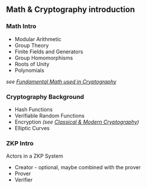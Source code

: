 ## Math & Cryptography introduction

### Math Intro

- Modular Arithmetic
- Group Theory
- Finite Fields and Generators
- Group Homomorphisms
- Roots of Unity
- Polynomials

*see [Fundamental Math used in Cryptography](https://github.com/0xkzam/cryptography?tab=readme-ov-file#fundamental-math-used-in-cryptography)*

### Cryptography Background
- Hash Functions
- Verifiable Random Functions
- Encryption *(see [Classical & Modern Cryptography](https://github.com/0xkzam/cryptography?tab=readme-ov-file#contents))*
- Elliptic Curves

### ZKP Intro
Actors in a ZKP System
- Creator - optional, maybe combined with the prover
- Prover 
- Verifier 
